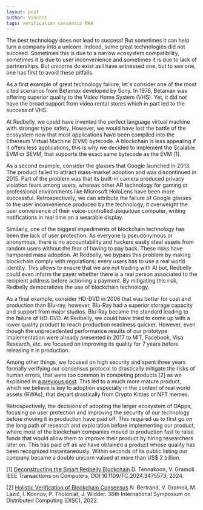 ```yaml
---
layout: post
author: Vincent
tags: verification consensus RWA
---
```


The best technology does not lead to success! But sometimes it can help turn a company into a unicorn. Indeed, some great technologies did not succeed.  Sometimes this is due to a narrow ecosystem compatibility, sometimes it is due to user inconvenience and sometimes it is due to lack of partnerships. But unicorns do exist as I have witnessed one, but to see one, one has first to avoid these pitfalls.  

As a first example of great technology failure, let's consider one of the most cited scenarios from Betamax developed by Sony. In 1976, Betamax was offering superior quality to the Video Home System (VHS). Yet, it did not have the broad support from video rental stores which in part led to the success of VHS.

At Redbelly, we could have invented the perfect language virtual machine with stronger type safety. However, we would have lost the battle of the ecosystem now that most applications have been compiled into the Ethereum Virtual Machine (EVM) bytecode. A blockchain is less appealing if it offers less applications, this is why we decided to implement the Scalable EVM or SEVM, that supports the exact same bytecode as the EVM [1].  

As a second example, consider the glasses that Google launched in 2013. The product failed to attract mass-market adoption and was discontinued in 2015. Part of the problem was that its built-in camera produced privacy violation fears among users, whereas other AR technology for gaming or professional environments like Microsoft HoloLens have been more successful. Retrospectively, we can attribute the failure of Google glasses to the user inconvenience produced by the technology, it overweight the user convenience of their voice-controlled ubiquitous computer, writing notifications in real time on a wearable display.

Similarly, one of the biggest impediments of blockchain technology has been the lack of user protection. As everyone is pseudonymous or anonymous, there is no accountability and hackers easily steal assets from random users without the fear of having to pay back. These risks have hampered mass adoption. At Redbelly, we bypass this problem by making blockchain comply with regulations: every users has to use a real world identity. This allows to ensure that we are not trading with AI bot, Redbelly could even inform the payer whether there is a real person associated to the recipient address before actioning a payment. By mitigating this risk, Redbelly democratizes the use of blockchain technology.

As a final example, consider HD-DVD in 2006 that was better for cost and production than Blu-ray, however, Blu-Ray had a superior storage capacity and support from major studios. Blu-Ray became the standard leading to the failure of HD-DVD.
At Redbelly, we could have tried to come up with a lower quality product to reach production readiness quicker. However, even though the unprecedented performance results of our prototype implementation were already presented in 2017 to MIT, Facebook, Visa Research, etc. we focused on improving its quality for 7 years before releasing it in production.

Among other things, we focused on high security and spent three years formally verifying our consensus protocol to drastically mitigate the risks of human errors, that were too common in competing products [2] as we explained in [a previous post](https://gramoli.github.io/2023/12/30/formal-verif-to-the-rescue.html). This led to a much more mature product, which we believe is key to adoption especially in the context of real world assets (RWAs), that depart drastically from Crypto Kitties or NFT memes.

Retrospectively, the decisions of adopting the larger ecosystem of DApps, focusing on user protection and improving the security of our technology before moving it in production have paid off. This required us to first go on the long path of research and exploration before implementing our product, where most of the blockchain companies moved to production fast to raise funds that would allow them to improve their product by hiring researchers later on. This has paid off as we have obtained a product whose quality has been recognized instantaneously. Within seconds of its public listing our company became a double unicorn valued at more than US$ 2 billion.

[1] [Deconstructing the Smart Redbelly Blockchain](https://gramoli.github.io/pubs/2024-SRBB-TC.pdf) D. Tennakoon, V. Gramoli. IEEE Transactions on Computers, DOI:10.1109/TC.2024.3475573, 2024.

[2] [Holistic Verification of Blockchain Consensus](https://gramoli.github.io/pubs/DISC22-holistic-verification.pdf) N. Bertrand, V. Gramoli, M. Lazić, I. Konnov, P. Tholoniat, J. Widder. 36th International Symposium on Distributed Computing (DISC), 2022.





